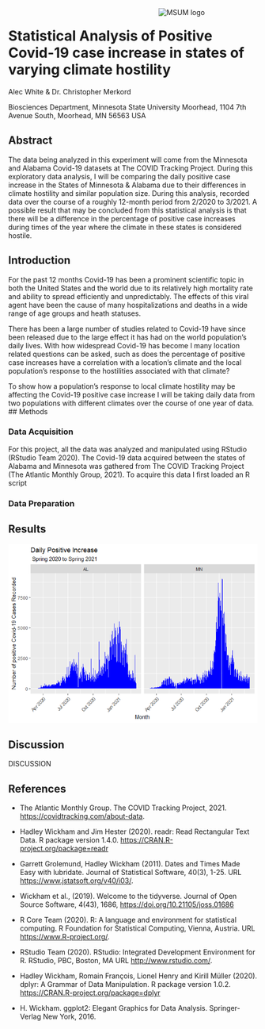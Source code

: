 
<img src="https://www2.mnstate.edu/uploadedImages/Content/Marketing/logos/MSUM_Signature_Vert_Color.jpg" alt="MSUM logo" width="200" style="float:right">

# Statistical Analysis of Positive Covid-19 case increase in states of varying climate hostility

Alec White & Dr. Christopher Merkord

Biosciences Department, Minnesota State University Moorhead, 1104 7th
Avenue South, Moorhead, MN 56563 USA

## Abstract

The data being analyzed in this experiment will come from the Minnesota
and Alabama Covid-19 datasets at The COVID Tracking Project. During this
exploratory data analysis, I will be comparing the daily positive case
increase in the States of Minnesota & Alabama due to their differences
in climate hostility and similar population size. During this analysis,
recorded data over the course of a roughly 12-month period from 2/2020
to 3/2021. A possible result that may be concluded from this statistical
analysis is that there will be a difference in the percentage of
positive case increases during times of the year where the climate in
these states is considered hostile.

## Introduction

For the past 12 months Covid-19 has been a prominent scientific topic in
both the United States and the world due to its relatively high
mortality rate and ability to spread efficiently and unpredictably. The
effects of this viral agent have been the cause of many hospitalizations
and deaths in a wide range of age groups and heath statuses.

There has been a large number of studies related to Covid-19 have since
been released due to the large effect it has had on the world
population’s daily lives. With how widespread Covid-19 has become I
many location related questions can be asked, such as does the
percentage of positive case increases have a correlation with a
location’s climate and the local population’s response to the
hostilities associated with that climate?

To show how a population’s response to local climate hostility may be
affecting the Covid-19 positive case increase I will be taking daily
data from two populations with different climates over the course of one
year of data. \#\# Methods

### Data Acquisition

For this project, all the data was analyzed and manipulated using
RStudio (RStudio Team 2020). The Covid-19 data acquired between the
states of Alabama and Minnesota was gathered from The COVID Tracking
Project (The Atlantic Monthly Group, 2021). To acquire this data I first
loaded an R script

### Data Preparation

## Results

![](README_files/figure-gfm/unnamed-chunk-1-1.png)<!-- -->

## Discussion

DISCUSSION

## References

  - The Atlantic Monthly Group. The COVID Tracking Project, 2021.
    <https://covidtracking.com/about-data>.

  - Hadley Wickham and Jim Hester (2020). readr: Read Rectangular Text
    Data. R package version 1.4.0.
    <https://CRAN.R-project.org/package=readr>

  - Garrett Grolemund, Hadley Wickham (2011). Dates and Times Made Easy
    with lubridate. Journal of Statistical Software, 40(3), 1-25. URL
    <https://www.jstatsoft.org/v40/i03/>.

  - Wickham et al., (2019). Welcome to the tidyverse. Journal of Open
    Source Software, 4(43), 1686, <https://doi.org/10.21105/joss.01686>

  - R Core Team (2020). R: A language and environment for statistical
    computing. R Foundation for Statistical Computing, Vienna, Austria.
    URL <https://www.R-project.org/>.

  - RStudio Team (2020). RStudio: Integrated Development Environment for
    R. RStudio, PBC, Boston, MA URL <http://www.rstudio.com/>.

  - Hadley Wickham, Romain François, Lionel Henry and Kirill Müller
    (2020). dplyr: A Grammar of Data Manipulation. R package version
    1.0.2. <https://CRAN.R-project.org/package=dplyr>

  - H. Wickham. ggplot2: Elegant Graphics for Data Analysis.
    Springer-Verlag New York, 2016.
